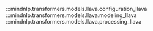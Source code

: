 :::mindnlp.transformers.models.llava.configuration_llava
:::mindnlp.transformers.models.llava.modeling_llava
:::mindnlp.transformers.models.llava.processing_llava